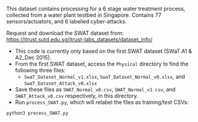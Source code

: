 This dataset contains processing for a 6 stage water treatment process, collected from a water plant testbed in Singapore.
Contains 77 sensors/actuators, and 6 labelled cyber-attacks.

Request and download the SWAT dataset from: 
https://itrust.sutd.edu.sg/itrust-labs_datasets/dataset_info/

- This code is currently only based on the first SWAT dataset (SWaT.A1 & A2_Dec 2015).
- From the first SWAT dataset, access the `Physical` directory to find the following three files:
    - `SwaT_Dataset_Normal_v1.xlsx`, `SwaT_Dataset_Normal_v0.xlsx`, and `SwaT_Dataset_Attack_v0.xlsx`
- Save these files as `SWAT_Normal_v0.csv`, `SWAT_Normal_v1.csv`, and `SWAT_Attack_v0.csv` respectively, in this directory.
- Run `process_SWAT.py`, which will relabel the files as training/test CSVs:
```sh
python3 process_SWAT.py
```